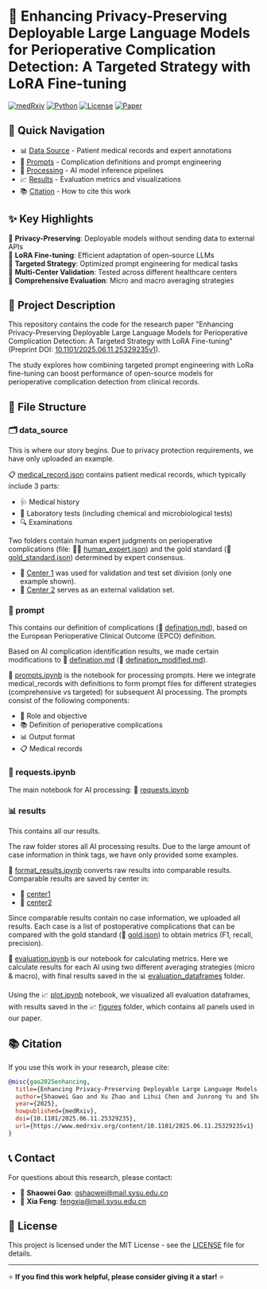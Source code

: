 # 🏥 Enhancing Privacy-Preserving Deployable Large Language Models for Perioperative Complication Detection: A Targeted Strategy with LoRA Fine-tuning

[![medRxiv](https://img.shields.io/badge/medRxiv-2025.06.11.25329235-red)](https://www.medrxiv.org/content/10.1101/2025.06.11.25329235v1)
[![Python](https://img.shields.io/badge/Python-3.8+-blue)](https://www.python.org/)
[![License](https://img.shields.io/badge/License-MIT-green)](LICENSE)
[![Paper](https://img.shields.io/badge/Paper-Preprint-brightgreen)](https://www.medrxiv.org/content/10.1101/2025.06.11.25329235v1)

## 🚀 Quick Navigation
- 📊 [Data Source](#️-data_source) - Patient medical records and expert annotations
- 💬 [Prompts](#-prompt) - Complication definitions and prompt engineering
- 🚀 [Processing](#-requestsipynb) - AI model inference pipelines
- 📈 [Results](#-results) - Evaluation metrics and visualizations
- 📚 [Citation](#-citation) - How to cite this work

## ✨ Key Highlights

🔹 **Privacy-Preserving**: Deployable models without sending data to external APIs  
🔹 **LoRA Fine-tuning**: Efficient adaptation of open-source LLMs  
🔹 **Targeted Strategy**: Optimized prompt engineering for medical tasks  
🔹 **Multi-Center Validation**: Tested across different healthcare centers  
🔹 **Comprehensive Evaluation**: Micro and macro averaging strategies  

## 📖 Project Description

This repository contains the code for the research paper "Enhancing Privacy-Preserving Deployable Large Language Models for Perioperative Complication Detection: A Targeted Strategy with LoRA Fine-tuning" (Preprint DOI: [10.1101/2025.06.11.25329235v1](https://www.medrxiv.org/content/10.1101/2025.06.11.25329235v1)).

The study explores how combining targeted prompt engineering with LoRa fine-tuning can boost performance of open-source models for perioperative complication detection from clinical records.

## 📁 File Structure

### 🗂️ data_source
This is where our story begins. Due to privacy protection requirements, we have only uploaded an example.

📋 [medical_record.json](data_source/medical_record.json) contains patient medical records, which typically include 3 parts:
- 🩺 Medical history
- 🧪 Laboratory tests (including chemical and microbiological tests)
- 🔍 Examinations

Two folders contain human expert judgments on perioperative complications (file: 👨‍⚕️ [human_expert.json](data_source/center1/human_expert.json)) and the gold standard (🥇 [gold_standard.json](data_source/center1/gold_standard.json)) determined by expert consensus.
- 🏥 [Center 1](data_source/center1/) was used for validation and test set division (only one example shown).
- 🏨 [Center 2](data_source/center2/) serves as an external validation set.

### 💬 prompt
This contains our definition of complications (📝 [defination.md](prompt/defination.md)), based on the European Perioperative Clinical Outcome (EPCO) definition.

Based on AI complication identification results, we made certain modifications to 📝 [defination.md](prompt/defination_modified.md) (📝 [defination_modified.md](prompt/defination_modified.md)).

📓 [prompts.ipynb](prompt/prompts.ipynb) is the notebook for processing prompts. Here we integrate medical_records with definitions to form prompt files for different strategies (comprehensive vs targeted) for subsequent AI processing. The prompts consist of the following components:
- 🎯 Role and objective
- 📚 Definition of perioperative complications
- 📊 Output format
- 📋 Medical records

### 🚀 requests.ipynb
The main notebook for AI processing: 📓 [requests.ipynb](requests.ipynb)

### 📊 results
This contains all our results.

The raw folder stores all AI processing results. Due to the large amount of case information in think tags, we have only provided some examples.

📓 [format_results.ipynb](results/format_results.ipynb) converts raw results into comparable results. Comparable results are saved by center in:
- 🏥 [center1](results/center1/)
- 🏨 [center2](results/center2/)

Since comparable results contain no case information, we uploaded all results. Each case is a list of postoperative complications that can be compared with the gold standard (🥇 [gold.json](results/center1/gold.json)) to obtain metrics (F1, recall, precision).

📓 [evaluation.ipynb](results/evaluation.ipynb) is our notebook for calculating metrics. Here we calculate results for each AI using two different averaging strategies (micro & macro), with final results saved in the 📊 [evaluation_dataframes](results/evaluation_dataframes/) folder.

Using the 📈 [plot.ipynb](results/plot.ipynb) notebook, we visualized all evaluation dataframes, with results saved in the 📈 [figures](results/figures/) folder, which contains all panels used in our paper.

## 📚 Citation

If you use this work in your research, please cite:

```bibtex
@misc{gao2025enhancing,
  title={Enhancing Privacy-Preserving Deployable Large Language Models for Perioperative Complication Detection: A Targeted Strategy with LoRA Fine-tuning},
  author={Shaowei Gao and Xu Zhao and Lihui Chen and Junrong Yu and Shuning Tian and Huaqiang Zhou and Jingru Chen and Sizhe Long and Qiulan He and Xia Feng},
  year={2025},
  howpublished={medRxiv},
  doi={10.1101/2025.06.11.25329235},
  url={https://www.medrxiv.org/content/10.1101/2025.06.11.25329235v1}
}
```

## 📞 Contact

For questions about this research, please contact:
- 📧 **Shaowei Gao**: [gshaowei@mail.sysu.edu.cn](mailto:gshaowei@mail.sysu.edu.cn)
- 📧 **Xia Feng**: [fengxia@mail.sysu.edu.cn](mailto:fengxia@mail.sysu.edu.cn)


## 📄 License

This project is licensed under the MIT License - see the [LICENSE](LICENSE) file for details.

---
⭐ **If you find this work helpful, please consider giving it a star!** ⭐

